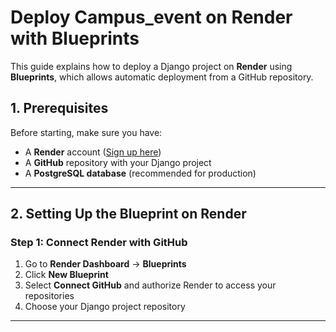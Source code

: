# Deploy Campus_event on Render with Blueprints

This guide explains how to deploy a Django project on **Render** using **Blueprints**, which allows automatic deployment from a GitHub repository.

## **1. Prerequisites**
Before starting, make sure you have:
- A **Render** account ([Sign up here](https://dashboard.render.com/))
- A **GitHub** repository with your Django project
- A **PostgreSQL database** (recommended for production)

---

## **2. Setting Up the Blueprint on Render**
### **Step 1: Connect Render with GitHub**
1. Go to **Render Dashboard** → **Blueprints**
2. Click **New Blueprint**
3. Select **Connect GitHub** and authorize Render to access your repositories
4. Choose your Django project repository

---
